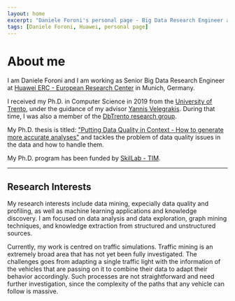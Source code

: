 ```yaml
---
layout: home
excerpt: "Daniele Foroni's personal page - Big Data Research Engineer at Huawei Munich ERC - European Research Center"
tags: [Daniele Foroni, Huawei, personal page]
---
```


# About me

I am Daniele Foroni and I am working as Senior Big Data Research Engineer at
[Huawei ERC - European Research Center][huawei] in Munich, Germany.

I received my Ph.D. in Computer Science in 2019 from the [University of Trento][unitn],
under the guidance of my advisor [Yannis Velegrakis][yannis].
During that time, I was also a member of the [DbTrento research group][dbtrento].

My Ph.D. thesis is titled:
["Putting Data Quality in Context - How to generate more accurate analyses"][phd] 
and tackles the problem of data quality issues in the data and how to handle them.

My Ph.D. program has been funded by [SkilLab - TIM][tim].

---

## Research Interests

My research interests include data mining, expecially data quality and profiling, 
as well as machine learning applications and knowledge discovery.
I am focused on data analysis and data exploration, graph mining techniques, and 
knowledge extraction from structured and unstructured sources.

Currently, my work is centred on traffic simulations. Traffic mining is an extremely 
broad area that has not yet been fully investigated. The challenges goes from adapting 
a single traffic light with the information of the vehicles that are passing on it to 
combine their data to adapt their behavior accordingly. Such processes are not 
straightforward and need further investigation, since the complexity of the paths that 
any vehicle can follow is massive.


[huawei]: https://www.huawei.org/
[unitn]: http://www.unitn.it/
[dbtrento]: https://db.disi.unitn.eu/
[yannis]: https://velgias.github.io/
[phd]: https://iris.unitn.it/handle/11572/243318
[tim]: https://www.telecomitalia.com/en/innovation/open-innovation/tim-open-labs.html

